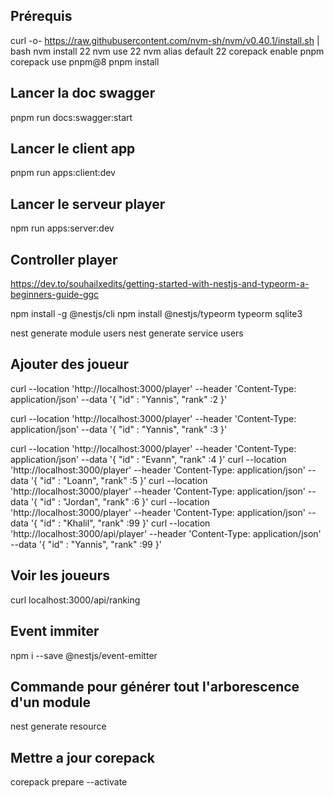 ## Prérequis
curl -o- https://raw.githubusercontent.com/nvm-sh/nvm/v0.40.1/install.sh | bash
nvm install 22
nvm use 22
nvm alias default 22
corepack enable pnpm
corepack use pnpm@8
pnpm install


## Lancer la doc swagger
pnpm run docs:swagger:start

## Lancer le client app
pnpm run apps:client:dev

## Lancer le serveur player
npm run apps:server:dev


## Controller player
https://dev.to/souhailxedits/getting-started-with-nestjs-and-typeorm-a-beginners-guide-ggc

npm install -g @nestjs/cli
npm install @nestjs/typeorm typeorm sqlite3

nest generate module users
nest generate service users


## Ajouter des joueur
curl --location 'http://localhost:3000/player' --header 'Content-Type: application/json' --data '{
    "id" : "Yannis",
    "rank" :2
}'

curl --location 'http://localhost:3000/player' --header 'Content-Type: application/json' --data '{
    "id" : "Yannis",
    "rank" :3
}'

curl --location 'http://localhost:3000/player' --header 'Content-Type: application/json' --data '{
    "id" : "Evann",
    "rank" :4
}'
curl --location 'http://localhost:3000/player' --header 'Content-Type: application/json' --data '{
    "id" : "Loann",
    "rank" :5
}'
curl --location 'http://localhost:3000/player' --header 'Content-Type: application/json' --data '{
    "id" : "Jordan",
    "rank" :6
}'
curl --location 'http://localhost:3000/player' --header 'Content-Type: application/json' --data '{
    "id" : "Khalil",
    "rank" :99
}'
curl --location 'http://localhost:3000/api/player' --header 'Content-Type: application/json' --data '{
    "id" : "Yannis",
    "rank" :99
}'


## Voir les joueurs
curl localhost:3000/api/ranking

## Event immiter
npm i --save @nestjs/event-emitter

## Commande pour générer tout l'arborescence d'un module
nest generate resource <nom>

## Mettre a jour corepack
corepack prepare --activate